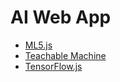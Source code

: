 
# AI Web App

- [ML5.js](./ml5.md)
- [Teachable Machine](https://teachablemachine.withgoogle.com/)
- [TensorFlow.js](https://www.tensorflow.org/js)

